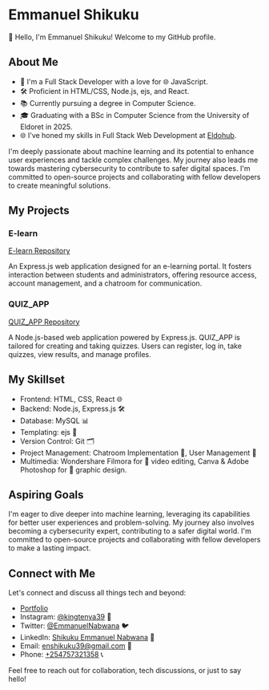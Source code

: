 # Emmanuel Shikuku

👋 Hello, I'm Emmanuel Shikuku! Welcome to my GitHub profile.

## About Me

- 💼 I'm a Full Stack Developer with a love for 🌐 JavaScript.
- 🛠️ Proficient in HTML/CSS, Node.js, ejs, and React.
- 📚 Currently pursuing a degree in Computer Science.
- 🎓 Graduating with a BSc in Computer Science from the University of Eldoret in 2025.
- 🌐 I've honed my skills in Full Stack Web Development at [Eldohub](https://www.eldohub.co.ke/).

I'm deeply passionate about machine learning and its potential to enhance user experiences and tackle complex challenges. My journey also leads me towards mastering cybersecurity to contribute to safer digital spaces. I'm committed to open-source projects and collaborating with fellow developers to create meaningful solutions.

## My Projects

### E-learn

[E-learn Repository](https://github.com/Shikuku39/e-learning)

An Express.js web application designed for an e-learning portal. It fosters interaction between students and administrators, offering resource access, account management, and a chatroom for communication.

### QUIZ_APP

[QUIZ_APP Repository](https://github.com/Shikuku39/QUIZ_APP)

A Node.js-based web application powered by Express.js. QUIZ_APP is tailored for creating and taking quizzes. Users can register, log in, take quizzes, view results, and manage profiles.

## My Skillset

- Frontend: HTML, CSS, React 🌐
- Backend: Node.js, Express.js 🛠️
- Database: MySQL 📊
- Templating: ejs 📝
- Version Control: Git 🗂️
- Project Management: Chatroom Implementation 💬, User Management 👥
- Multimedia: Wondershare Filmora for 🎥 video editing, Canva & Adobe Photoshop for 🎨 graphic design.

## Aspiring Goals

I'm eager to dive deeper into machine learning, leveraging its capabilities for better user experiences and problem-solving. My journey also involves becoming a cybersecurity expert, contributing to a safer digital world. I'm committed to open-source projects and collaborating with fellow developers to make a lasting impact.

## Connect with Me

Let's connect and discuss all things tech and beyond:

- [Portfolio](https://shikuku39.github.io/Shikuku/)
- Instagram: [@kingtenya39](https://www.instagram.com/kingtenya39) 📸
- Twitter: [@EmmanuelNabwana](https://twitter.com/EmmanuelNabwana) 🐦
- LinkedIn: [Shikuku Emmanuel Nabwana](https://www.linkedin.com/in/shikuku-emmanuel-nabwana-2b1a2324a/) 💼
- Email: [enshikuku39@gmail.com](mailto:enshikuku39@gmail.com) 📧
- Phone: [+254757321358](tel:+254757321358) 📞

Feel free to reach out for collaboration, tech discussions, or just to say hello!
